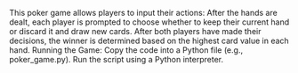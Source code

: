 
This poker  game allows players to input their actions:
    After the hands are dealt, each player is prompted to choose whether to keep their current hand or discard it and draw new cards.
    After both players have made their decisions, the winner is determined based on the highest card value in each hand.
Running the Game:
    Copy the code into a Python file (e.g., poker_game.py).
    Run the script using a Python interpreter.
